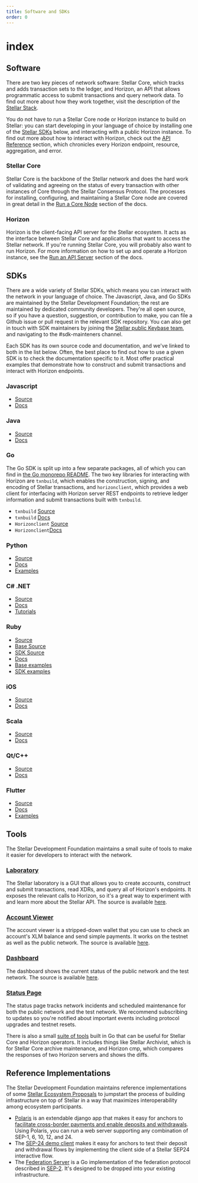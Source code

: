 ```yaml
---
title: Software and SDKs
order: 0
---
```


# index

## Software

There are two key pieces of network software: Stellar Core, which tracks and adds transaction sets to the ledger, and Horizon, an API that allows programmatic access to submit transactions and query network data. To find out more about how they work together, visit the description of the [Stellar Stack](../start/stellar-stack.md).

You do not have to run a Stellar Core node or Horizon instance to build on Stellar: you can start developing in your language of choice by installing one of the [Stellar SDKs](index.md#sdks) below, and interacting with a public Horizon instance. To find out more about how to interact with Horizon, check out the [API Reference](../../api/introduction/index.md) section, which chronicles every Horizon endpoint, resource, aggregation, and error.

### Stellar Core

Stellar Core is the backbone of the Stellar network and does the hard work of validating and agreeing on the status of every transaction with other instances of Core through the Stellar Consensus Protocol. The processes for installing, configuring, and maintaining a Stellar Core node are covered in great detail in the [Run a Core Node](../run-core-node/index.md) section of the docs.

### Horizon

Horizon is the client-facing API server for the Stellar ecosystem. It acts as the interface between Stellar Core and applications that want to access the Stellar network. If you're running Stellar Core, you will probably also want to run Horizon. For more information on how to set up and operate a Horizon instance, see the [Run an API Server](../run-api-server/index.md) section of the docs.

## SDKs

There are a wide variety of Stellar SDKs, which means you can interact with the network in your language of choice. The Javascript, Java, and Go SDKs are maintained by the Stellar Development Foundation; the rest are maintained by dedicated community developers. They're all open source, so if you have a question, suggestion, or contribution to make, you can file a Github issue or pull request in the relevant SDK repository. You can also get in touch with SDK maintainers by joining the [Stellar public Keybase team](https://keybase.io/team/stellar.public), and navigating to the \#sdk-mainteners channel.

Each SDK has its own source code and documentation, and we've linked to both in the list below. Often, the best place to find out how to use a given SDK is to check the documentation specific to it. Most offer practical examples that demonstrate how to construct and submit transactions and interact with Horizon endpoints.

### Javascript

* [Source](https://github.com/stellar/js-stellar-sdk)
* [Docs](https://stellar.github.io/js-stellar-sdk/)

### Java

* [Source](https://github.com/stellar/java-stellar-sdk)
* [Docs](https://stellar.github.io/java-stellar-sdk/)

### Go

The Go SDK is split up into a few separate packages, all of which you can find in [the Go monorepo README](https://github.com/stellar/go/blob/master/docs/reference/readme.md). The two key libraries for interacting with Horizon are `txnbuild`, which enables the construction, signing, and encoding of Stellar transactions, and `horizonclient`, which provides a web client for interfacing with Horizon server REST endpoints to retrieve ledger information and submit transactions built with `txnbuild`.

* `txnbuild` [Source](https://github.com/stellar/go/tree/master/txnbuild)
* `txnbuild` [Docs](https://godoc.org/github.com/stellar/go/txnbuild)
* `Horizonclient` [Source](https://github.com/stellar/go/tree/master/clients/horizonclient)
* `Horizonclient`[Docs](https://godoc.org/github.com/stellar/go/clients/horizonclient)

### Python

* [Source](https://github.com/StellarCN/py-stellar-base)
* [Docs](https://stellar-sdk.readthedocs.io/en/latest/)
* [Examples](https://github.com/StellarCN/py-stellar-base/tree/master/examples)

### C\# .NET

* [Source](https://github.com/elucidsoft/dotnet-stellar-sdk)
* [Docs](https://elucidsoft.github.io/dotnet-stellar-sdk/api/index.html)
* [Tutorials](https://elucidsoft.github.io/dotnet-stellar-sdk/tutorials/index.html)

### Ruby

* [Source](https://github.com/astroband/ruby-stellar-sdk)
* [Base Source](https://github.com/astroband/ruby-stellar-sdk/blob/master/base/README.md)
* [SDK Source](https://github.com/astroband/ruby-stellar-sdk/blob/master/sdk/README.md)
* [Docs](https://www.rubydoc.info/gems/stellar-sdk)
* [Base examples](https://github.com/astroband/ruby-stellar-sdk/tree/master/base/examples)
* [SDK examples](https://github.com/astroband/ruby-stellar-sdk/tree/master/sdk/examples)

### iOS

* [Source](https://github.com/Soneso/stellar-ios-mac-sdk)
* [Docs](https://github.com/Soneso/stellar-ios-mac-sdk/tree/master/docs)

### Scala

* [Source](https://github.com/Synesso/scala-stellar-sdk)
* [Docs](https://synesso.github.io/scala-stellar-sdk/)

### Qt/C++

* [Source](https://github.com/bnogalm/StellarQtSDK)
* [Docs](https://github.com/bnogalm/StellarQtSDK/wiki)

### Flutter

* [Source](https://github.com/Soneso/stellar_flutter_sdk)
* [Docs](https://github.com/Soneso/stellar_flutter_sdk/tree/master/documentation)
* [Examples](https://github.com/Soneso/stellar_flutter_sdk/tree/master/documentation/sdk_examples)

## Tools

The Stellar Development Foundation maintains a small suite of tools to make it easier for developers to interact with the network.

### [Laboratory](https://www.stellar.org/laboratory/)

The Stellar laboratory is a GUI that allows you to create accounts, construct and submit transactions, read XDRs, and query all of Horizon's endpoints. It exposes the relevant calls to Horizon, so it's a great way to experiment with and learn more about the Stellar API. The source is available [here](https://github.com/stellar/laboratory).

### [Account Viewer](https://www.stellar.org/account-viewer/)

The account viewer is a stripped-down wallet that you can use to check an account's XLM balance and send simple payments. It works on the testnet as well as the public network. The source is available [here](https://github.com/stellar/account-viewer).

### [Dashboard](http://dashboard.stellar.org)

The dashboard shows the current status of the public network and the test network. The source is available [here](https://github.com/stellar/dashboard).

### [Status Page](https://status.stellar.org/)

The status page tracks network incidents and scheduled maintenance for both the public network and the test network. We recommend subscribing to updates so you're notified about important events including protocol upgrades and testnet resets.

There is also a small [suite of tools](https://github.com/stellar/go/tree/master/tools) built in Go that can be useful for Stellar Core and Horizon operators. It includes things like Stellar Archivist, which is for Stellar Core archive maintenance, and Horizon cmp, which compares the responses of two Horizon servers and shows the diffs.

## Reference Implementations

The Stellar Development Foundation maintains reference implementations of some [Stellar Ecosystem Proposals](https://github.com/stellar/stellar-protocol/tree/master/ecosystem) to jumpstart the process of building infrastructure on top of Stellar in a way that maximizes interoperability among ecosystem participants.

* [Polaris](https://github.com/stellar/django-polaris) is an extendable django app that makes it easy for anchors to [facilitate cross-border payments and enable deposits and withdrawals](../anchoring-assets/index.md). Using Polaris, you can run a web server supporting any combination of SEP-1, 6, 10, 12, and 24.
* The [SEP-24 demo client](https://github.com/stellar/sep24-demo-client) makes it easy for anchors to test their deposit and withdrawal flows by implementing the client side of a Stellar SEP24 interactive flow.
* The [Federation Server](https://github.com/stellar/go/tree/master/services/federation) is a Go implementation of the federation protocol described in [SEP-2](https://github.com/stellar/stellar-protocol/blob/master/ecosystem/sep-0002.md). It's designed to be dropped into your existing infrastructure.

